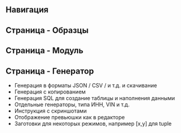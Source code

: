 
## Навигация

## Страница - Образцы

## Страница - Модуль

## Страница - Генератор


* Генерация в форматы JSON / CSV / и т.д. и скачивание
* Генерация с копированием
* Генерация SQL для создание таблицы и наполнения данными
* Отдельные генераторы, типа ИНН, VIN и т.д.
* Инструкция с скриншотами
* Отображение превьюшки как в редакторе
* Заготовки для некоторых режимов, например [x,y] для tuple